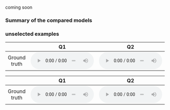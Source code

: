coming soon

### Summary of the compared models

### unselected examples





<table>
    <thead>
      <tr>
        <th style="text-align: center">&nbsp;</th>
        <th style="text-align: center">Q1</th>
        <th style="text-align: center">Q2</th>
        <th style="text-align: center">Q3</th>
        <th style="text-align: center">Q4</th>
      </tr>
    </thead>
    <tbody>
      <tr>
        <td style="text-align: center">Ground truth</td>
        <td style="text-align: center"><audio src="assets\audio\ground_truth_emopia/Q1_2Z9SjI131jA_4.mp3" style="width:200px;" type="audio/mpeg" controls="" controlslist="nodownload noplaybackrate"></audio></td>
        <td style="text-align: center"><audio src="assets\audio\ground_truth_emopia/Q2_FUAK5TBaNY8_1.mp3" style="width:200px;" type="audio/mpeg" controls="" controlslist="nodownload noplaybackrate"></audio></td>
        <td style="text-align: center"><audio src="assets\audio\ground_truth_emopia/Q3_Ie5koh4qvJc_23.mp3" style="width:200px;" type="audio/mpeg" controls="" controlslist="nodownload noplaybackrate"></audio></td>
        <td style="text-align: center"><audio src="assets\audio\ground_truth_emopia/Q4_6kRPHamGDSo_2.mp3" style="width:200px;" type="audio/mpeg" controls="" controlslist="nodownload noplaybackrate"></audio></td>
      </tr>

<div class="table-wrapper">

  <table>
    <thead>
      <tr>
        <th style="text-align: center">&nbsp;</th>
        <th style="text-align: center">Q1</th>
        <th style="text-align: center">Q2</th>
        <th style="text-align: center">Q3</th>
        <th style="text-align: center">Q4</th>
      </tr>
    </thead>
    <tbody>
      <tr>
        <td style="text-align: center;width:200px;">Ground truth</td>
        <td style="text-align: center"><audio src="assets\audio\ground_truth_emopia/Q1_2Z9SjI131jA_4.mp3" style="width:200px;" type="audio/mpeg" controls="" controlslist="nodownload noplaybackrate"></audio></td>
        <td style="text-align: center"><audio src="assets\audio\ground_truth_emopia/Q2_FUAK5TBaNY8_1.mp3" style="width:200px;" type="audio/mpeg" controls="" controlslist="nodownload noplaybackrate"></audio></td>
        <td style="text-align: center"><audio src="assets\audio\ground_truth_emopia/Q3_Ie5koh4qvJc_23.mp3" style="width:200px;" type="audio/mpeg" controls="" controlslist="nodownload noplaybackrate"></audio></td>
        <td style="text-align: center"><audio src="assets\audio\ground_truth_emopia/Q4_6kRPHamGDSo_2.mp3" style="width:200px;" type="audio/mpeg" controls="" controlslist="nodownload noplaybackrate"></audio></td>
      </tr>
    </tbody>
  </table>

</div>
